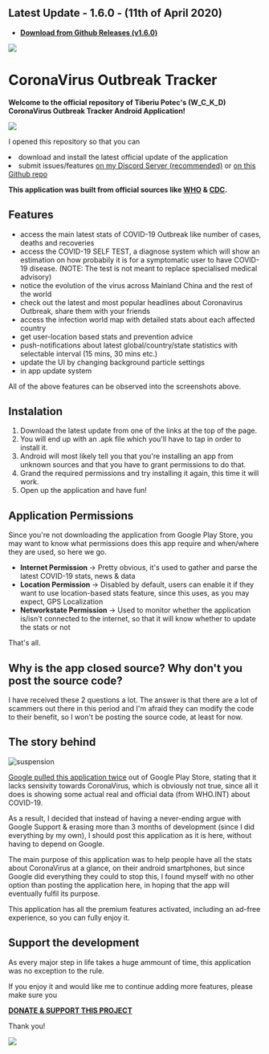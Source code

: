 <h2> Latest Update - 1.6.0 - (11th of April 2020)</h2>

- <b> [Download from Github Releases (v1.6.0)](https://github.com/TheWCKD/CoronaVirus-Outbreak-App/releases) </b>

![](https://i.imgur.com/K8FTaiV.jpg)


# CoronaVirus Outbreak Tracker

<b> Welcome to the official repository of Tiberiu Potec's (W_C_K_D) CoronaVirus Outbreak Tracker Android Application! </b>

![](https://i.imgur.com/EK9bWHZ.jpg)

I opened this repository so that you can <li> download and install the latest official update of the application </li> <li> submit issues/features [on my Discord Server (recommended)](https://discord.gg/jwjqHYs) or [on this Github repo](https://github.com/TheWCKD/CoronaVirus-Outbreak-App/issues)</li>

<b> This application was built from official sources like [WHO](https://www.who.int/) & [CDC](https://www.cdc.gov/). </b>

<h2> Features </h2>

- access the main latest stats of COVID-19 Outbreak like number of cases, deaths and recoveries
- access the COVID-19 SELF TEST, a diagnose system which will show an estimation on how probabily it is for a symptomatic user to have COVID-19 disease. (NOTE: The test is not meant to replace specialised medical advisory)
- notice the evolution of the virus across Mainland China and the rest of the world
- check out the latest and most popular headlines about Coronavirus Outbreak, share them with your friends
- access the infection world map with detailed stats about each affected country
- get user-location based stats and prevention advice
- push-notifications about latest global/country/state statistics with selectable interval (15 mins, 30 mins etc.)
- update the UI by changing background particle settings
- in app update system


All of the above features can be observed into the screenshots above.

<h2> Instalation </h2>

1. Download the latest update from one of the links at the top of the page.
2. You will end up with an .apk file which you'll have to tap in order to install it.
3. Android will most likely tell you that you're installing an app from unknown sources and that you have to grant permissions to do that.
4. Grand the required permissions and try installing it again, this time it will work.
5. Open up the application and have fun! 

<h2> Application Permissions </h2>

Since you're not downloading the application from Google Play Store, you may want to know what permissions does this app require and when/where they are used, so here we go.

- <b> Internet Permission </b> -> Pretty obvious, it's used to gather and parse the latest COVID-19 stats, news & data
- <b> Location Permission </b>-> Disabled by default, users can enable it if they want to use location-based stats feature, since this uses, as you may expect, GPS Localization
- <b> Networkstate Permission </b> -> Used to monitor whether the application is/isn't connected to the internet, so that it will know whether to update the stats or not

That's all.

<h2>Why is the app closed source? Why don't you post the source code?</h2>

I have received these 2 questions a lot. The answer is that there are a lot of scammers out there in this period and I'm afraid they can modify the code to their benefit, so I won't be posting the source code, at least for now. 

<h2> The story behind</h2>

![suspension](https://i.imgur.com/TjjHf91.png)


[Google pulled this application twice](https://i.imgur.com/odHVpRE.png) out of Google Play Store, stating that it lacks sensivity towards CoronaVirus, which is obviously not true, since all it does is showing some actual real and official data (from WHO.INT) about COVID-19.

As a result, I decided that instead of having a never-ending argue with Google Support & erasing more than 3 months of development (since I did everything by my own), I should post this application as it is here, without having to depend on Google.

The main purpose of this application was to help people have all the stats about CoronaVirus at a glance, on their android smartphones, but since Google did everything they could to stop this, I found myself with no other option than posting the application here, in hoping that the app will eventually fulfil its purpose.

This application has all the premium features activated, including an ad-free experience, so you can fully enjoy it.

<h2> Support the development </h2>

As every major step in life takes a huge ammount of time, this application was no exception to the rule.

If you enjoy it and would like me to continue adding more features, please make sure you

<b>[DONATE & SUPPORT THIS PROJECT](https://www.paypal.com/cgi-bin/webscr?cmd=_s-xclick&hosted_button_id=YUFZGFLDERYMG&source=url) </b>

Thank you!

![](https://media.tenor.com/images/c674ba98c40f6793eaf10a1356c1c36a/tenor.gif)

